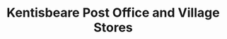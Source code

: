 ---
title: "Kentisbeare Post Office and Village Stores"
url: /cullompton/kentisbeare-post-office-and-village-stores/
shop: Lebensmittel
---